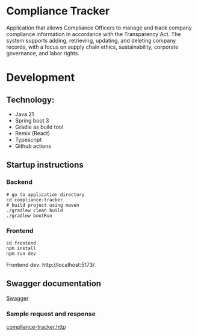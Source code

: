 # Compliance Tracker
Application that allows Compliance Officers to manage and track company compliance information in accordance with the Transparency Act. The system supports adding, retrieving, updating, and deleting company records, with a focus on supply chain ethics, sustainability, corporate governance, and labor rights.

# Development

## Technology:

* Java 21
* Spring boot 3
* Gradle as build tool
* Remix (React)
* Typescript
* Github actions

## Startup instructions

### Backend

```shell
# go to application directory
cd compliance-tracker
# build project using maven
./gradlew clean build
./gradlew bootRun
```

### Frontend
```
cd frontend
npm install
npm run dev 
```

Frontend dev: http://localhost:5173/


## Swagger documentation

[Swagger](http://localhost:8080/compliance-tracker/swagger-ui/index.html)


### Sample request and response
[compliance-tracker.http](https://github.com/jainakash2108/compliance-tracker/blob/main/src/main/http/compliance-tracker.http)
